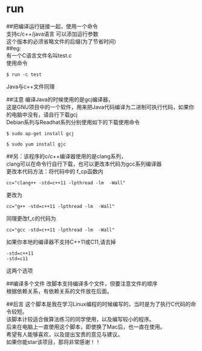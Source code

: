 # run
##把编译运行链接一起，使用一个命令<br>
支持c/c++/java语言 可以添加运行参数<br>
这个版本的必须省略文件的后缀(为了节省时间)<br>
##eg:<br>
有一个C语言文件名叫test.c<br>
使用命令 

```
$ run -c test
```
Java与c++文件同理<br>

##注意 
编译Java的时候使用的是gcj编译器，<br>
这是GNU项目中的一个软件，用来把Java代码编译为二进制可执行代码，如果你的电脑中没有，请自行下载gcj<br>
Debian系列与Readhat系列分别使用如下的下载使用命令<br>

```
$ sudo ap-get install gcj

$ sudo yum install gjc
```

 
##另：该程序的c/c++编译器使用的是clang系列，<br>
clang可以在命令行自行下载，也可以更改本代码为gcc系列编译器<br>
更改本代码方法：将代码中的 f_cp函数内

```
cc="clang++ -std=c++11 -lpthread -lm  -Wall"
```
更改为

```
cc="g++ -std=c++11 -lpthread -lm  -Wall"
```

同理更改f_c的代码为

```
cc="gcc -std=c++11 -lpthread -lm  -Wall"

```

如果你本地的编译器不支持C++11或C11,请去掉

```
-std=c++11
-std=c11
```
这两个选项

##编译多个文件
改脚本支持编译多个文件，但要注意文件的顺序<br>
根据依赖关系，有依赖关系的文件放在后面。

##后言
这个脚本是我在学习Linux编程的时候编写的，当时是为了执行C代码的命令较短。<br>
该脚本计较适合做算法练习的同学使用，以及编写较小的程序。<br>
后来在电脑上一直使用这个脚本，即使换了Mac后，也一直在使用。<br>
希望有人能够喜欢，以及提出宝贵的意见与建议。<br>
如果你能star该项目，那将非常感谢！！
